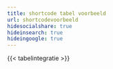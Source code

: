 ```yaml
---
title: shortcode tabel voorbeeld
url: shortcodevoorbeeld
hidesocialshare: true
hideinsearch: true
hideingoogle: true
---
```


{{< tabelintegratie >}}
